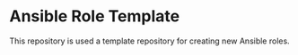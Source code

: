 # Ansible Role Template

This repository is used a template repository for creating new Ansible roles.